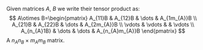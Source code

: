 Given matrices $A$, $B$ we write their tensor product as:
$$
A\otimes B=\begin{pmatrix}
A_{11}B & A_{12}B & \dots & A_{1m_{A}}B \\
A_{21}B & A_{22}B & \dots & A_{2m_{A}}B \\
\vdots  & \vdots &  & \vdots \\
A_{n_{A}1B} & \dots & \dots & A_{n_{A}m_{A}}B
\end{pmatrix}
$$
A $n_{A}n_{B}\times m_{A}m_{B}$ matrix.